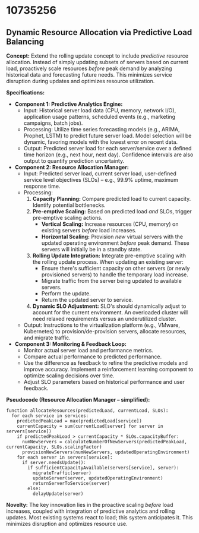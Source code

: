 # 10735256

## Dynamic Resource Allocation via Predictive Load Balancing

**Concept:** Extend the rolling update concept to include *predictive* resource allocation. Instead of simply updating subsets of servers based on current load, proactively scale resources *before* peak demand by analyzing historical data and forecasting future needs. This minimizes service disruption during updates and optimizes resource utilization.

**Specifications:**

*   **Component 1: Predictive Analytics Engine:**
    *   Input: Historical server load data (CPU, memory, network I/O), application usage patterns, scheduled events (e.g., marketing campaigns, batch jobs).
    *   Processing: Utilize time series forecasting models (e.g., ARIMA, Prophet, LSTM) to predict future server load.  Model selection will be dynamic, favoring models with the lowest error on recent data.
    *   Output: Predicted server load for each server/service over a defined time horizon (e.g., next hour, next day).  Confidence intervals are also output to quantify prediction uncertainty.
*   **Component 2: Resource Allocation Manager:**
    *   Input: Predicted server load, current server load, user-defined service level objectives (SLOs) – e.g., 99.9% uptime, maximum response time.
    *   Processing:
        1.  **Capacity Planning:** Compare predicted load to current capacity. Identify potential bottlenecks.
        2.  **Pre-emptive Scaling:**  Based on predicted load *and* SLOs, trigger pre-emptive scaling actions.
            *   **Vertical Scaling:** Increase resources (CPU, memory) on existing servers *before* load increases.
            *   **Horizontal Scaling:** Provision *new* virtual servers with the updated operating environment *before* peak demand. These servers will initially be in a standby state.
        3.  **Rolling Update Integration:** Integrate pre-emptive scaling with the rolling update process.  When updating an existing server:
            *   Ensure there's sufficient capacity on other servers (or newly provisioned servers) to handle the temporary load increase.
            *   Migrate traffic from the server being updated to available servers.
            *   Perform the update.
            *   Return the updated server to service.
        4. **Dynamic SLO Adjustment:** SLO's should dynamically adjust to account for the current environment. An overloaded cluster will need relaxed requirements versus an underutilized cluster.
    *   Output: Instructions to the virtualization platform (e.g., VMware, Kubernetes) to provision/de-provision servers, allocate resources, and migrate traffic.
*   **Component 3: Monitoring & Feedback Loop:**
    *   Monitor actual server load and performance metrics.
    *   Compare actual performance to predicted performance.
    *   Use the difference as feedback to refine the predictive models and improve accuracy.  Implement a reinforcement learning component to optimize scaling decisions over time.
    *   Adjust SLO parameters based on historical performance and user feedback.

**Pseudocode (Resource Allocation Manager – simplified):**

```
function allocateResources(predictedLoad, currentLoad, SLOs):
  for each service in services:
    predictedPeakLoad = max(predictedLoad[service])
    currentCapacity = sum(currentLoad[server] for server in servers[service])
    if predictedPeakLoad > currentCapacity * SLOs.capacityBuffer:
      numNewServers = calculateNumberOfNewServers(predictedPeakLoad, currentCapacity, SLOs.scalingFactor)
      provisionNewServers(numNewServers, updatedOperatingEnvironment)
    for each server in servers[service]:
      if server.needsUpdate():
        if sufficientCapacityAvailable(servers[service], server):
          migrateTraffic(server)
          updateServer(server, updatedOperatingEnvironment)
          returnServerToService(server)
        else:
          delayUpdate(server)
```

**Novelty:** The key innovation lies in the proactive scaling *before* load increases, coupled with integration of predictive analytics and rolling updates. Most existing systems react to load; this system anticipates it. This minimizes disruption and optimizes resource use.